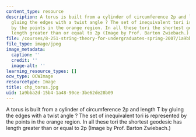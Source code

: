 ```yaml
---
content_type: resource
description: A torus is built from a cylinder of circumference 2p and length T by
  gluing the edges with a twist angle ? The set of inequivalent tori is represented
  by the points in the orange region. In all these tori the shortest geodesic has
  length greater than or equal to 2p (Image by Prof. Barton Zwiebach.)
file: /courses/8-251-string-theory-for-undergraduates-spring-2007/1a9bba2d15b41a4890ce3be62de28b09_chp_torus.jpg
file_type: image/jpeg
image_metadata:
  caption: ''
  credit: ''
  image-alt: ''
learning_resource_types: []
ocw_type: OCWImage
resourcetype: Image
title: chp_torus.jpg
uid: 1a9bba2d-15b4-1a48-90ce-3be62de28b09
---
```

A torus is built from a cylinder of circumference 2p and length T by gluing the edges with a twist angle ? The set of inequivalent tori is represented by the points in the orange region. In all these tori the shortest geodesic has length greater than or equal to 2p (Image by Prof. Barton Zwiebach.)

